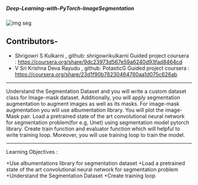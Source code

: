 ##### Deep-Learning-with-PyTorch-ImageSegmentation #####

![img seg](https://user-images.githubusercontent.com/81293137/163672729-6764219d-d4bf-4639-9620-d29727fbcdab.jpg)


## Contributors-
   * Shrigowri S Kulkarni , github: shrigowrikulkarni
     Guided project coursera : https://coursera.org/share/9dc23973d567e59a6240d93fad8464cd
   * V Sri Krishna Deva Rayudu , github: PotasticG
     Guided project coursera : https://coursera.org/share/23d1f90b78230464760aa1d075c626ab
*************************************************************************************************************************************************************************

Understand the Segmentation Dataset and you will write a custom dataset class for Image-mask dataset. Additionally, you will apply segmentation augmentation to augment images as well as its masks. For image-mask augmentation you will use albumentation library. You will plot the image-Mask pair. Load a pretrained state of the art convolutional neural network for segmentation problem(for e.g, Unet) using segmentation model pytorch library. Create train function and evaluator function which will helpful to write training loop. Moreover, you will use training loop to train the model.
*************************************************************************************************************************************************************************
Learning Objectives :

+Use albumentations library for segmentation dataset
+Load a pretrained state of the art convolutional neural network for segmentation problem
+Understand the Segmentation Dataset
+Create training loop

